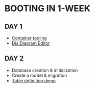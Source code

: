 # BOOTING IN 1-WEEK

## DAY 1

- [Container tooling](docker/)
- [Dia Diagram Editor](http://dia-installer.de/index.html.en)

## DAY 2

- Database creation & initialization
- Create a model & migration
- [Table definition demo](blob/ror/db/migrate/20210804025823_devise_create_users.rb)
